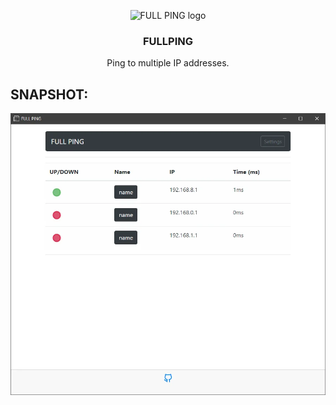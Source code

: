 <p align="center">
   <img src="https://user-images.githubusercontent.com/48721794/71587253-416e1200-2b1d-11ea-9a54-0569231463c4.png" alt="FULL PING logo" width="72" height="72">
</p>

<h3 align="center">FULLPING</h3>
<p align="center">Ping to multiple IP addresses.</p>

## SNAPSHOT:

![fullping](readme-content/FULL_PING.webp)

